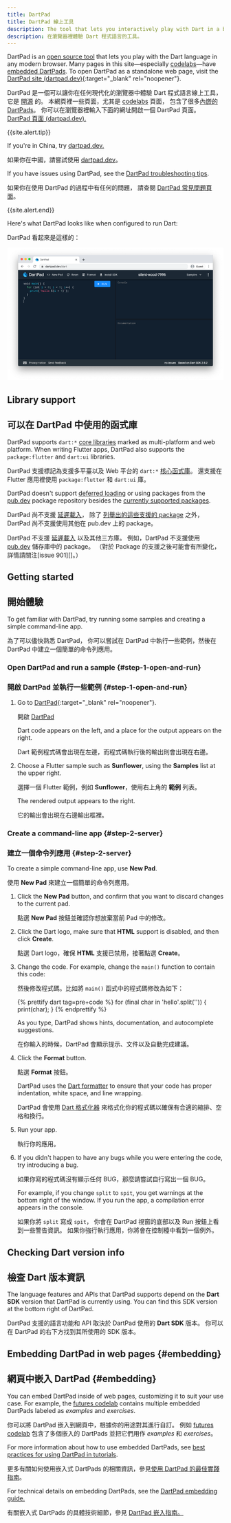 ```yaml
---
title: DartPad
title: DartPad 線上工具
description: The tool that lets you interactively play with Dart in a browser.
description: 在瀏覽器裡體驗 Dart 程式語言的工具。
---
```


DartPad is an [open source tool](https://github.com/dart-lang/dart-pad)
that lets you play with the Dart language in any modern browser.
Many pages in this site—especially [codelabs](/codelabs)—have
[embedded DartPads](#embedding).
To open DartPad as a standalone web page, visit 
the [DartPad site (dartpad.dev)][DartPad]{:target="_blank" rel="noopener"}.

DartPad 是一個可以讓你在任何現代化的瀏覽器中體驗 Dart 程式語言線上工具，
它是 [開源](https://github.com/dart-lang/dart-pad) 的。
本網頁裡一些頁面，尤其是 [codelabs](/codelabs) 頁面，
包含了很多[內嵌的 DartPads](#embedding)。
你可以在瀏覽器裡輸入下面的網址開啟一個 DartPad 頁面。
<a href="{{site.dartpad}}"
target="_blank">DartPad 頁面 (dartpad.dev).</a>

{{site.alert.tip}}

  If you're in China, try [dartpad.dev.](https://dartpad.dev)
  
  如果你在中國，請嘗試使用 [dartpad.dev](https://dartpad.dev)。

  If you have issues using DartPad, see the [DartPad troubleshooting
  tips](/tools/dartpad/troubleshoot).
  
  如果你在使用 DartPad 的過程中有任何的問題，
  請查閱 [DartPad 常見問題頁面](/tools/dartpad/troubleshoot)。
  
{{site.alert.end}}

Here's what DartPad looks like when configured to run Dart:

DartPad 看起來是這樣的：

<img 
   src="/assets/img/dartpad-hello.png" 
   alt="Showcases what a Hello World app looks like in DartPad">


## Library support

## 可以在 DartPad 中使用的函式庫

DartPad supports `dart:*` [core libraries](/guides/libraries) marked as
multi-platform and web platform. When writing Flutter apps,
DartPad also supports the `package:flutter`
and `dart:ui` libraries.

DartPad 支援標記為支援多平臺以及 Web 平台的 `dart:*` [核心函式庫](/guides/libraries)。
還支援在 Flutter 應用裡使用 `package:flutter` 和 `dart:ui` 庫。

DartPad doesn't support [deferred loading][] 
or using packages from the [pub.dev]({{site.pub}}) package repository
besides the [currently supported packages][].

DartPad 尚不支援 [延遲載入][deferred loading]，
除了 [列舉出的這些支援的 package][currently supported packages] 之外，
DartPad 尚不支援使用其他在 pub.dev 上的 package。

[currently supported packages]: https://github.com/dart-lang/dart-pad/wiki/Package-and-plugin-support#currently-supported-packages

DartPad 不支援 [延遲載入][deferred loading] 以及其他三方庫。
例如，DartPad 不支援使用 [pub.dev]({{site.pub}}) 儲存庫中的 package。
（對於 Package 的支援之後可能會有所變化，詳情請關注[issue 901][]。）

## Getting started

## 開始體驗

To get familiar with DartPad,
try running some samples and creating a simple command-line app.

為了可以儘快熟悉 DartPad，
你可以嘗試在 DartPad 中執行一些範例，然後在 DartPad 中建立一個簡單的命令列應用。

### Open DartPad and run a sample {#step-1-open-and-run}

### 開啟 DartPad 並執行一些範例 {#step-1-open-and-run}

1. Go to [DartPad][]{:target="_blank" rel="noopener"}.

   開啟 [DartPad][]
   
   Dart code appears on the left, and 
   a place for the output appears on the right.

   Dart 範例程式碼會出現在左邊，而程式碼執行後的輸出則會出現在右邊。


2. Choose a Flutter sample such as **Sunflower**, 
   using the **Samples** list at the upper right.

   選擇一個 Flutter 範例，例如 **Sunflower**，使用右上角的 **範例** 列表。
   
   The rendered output appears to the right.

   它的輸出會出現在右邊輸出框裡。
  </li>
</ol>


### Create a command-line app {#step-2-server}

### 建立一個命令列應用 {#step-2-server}

To create a simple command-line app, use **New Pad**.

使用 **New Pad** 來建立一個簡單的命令列應用。

1. Click the **New Pad** button,
   and confirm that you want to discard changes to the current pad.

   點選 **New Pad** 按鈕並確認你想放棄當前 Pad 中的修改。

2. Click the Dart logo, make sure that **HTML** support is disabled,
   and then click **Create**.

   點選 Dart logo，確保 **HTML** 支援已禁用，接著點選 **Create**。

3. Change the code. For example, change the `main()` function
   to contain this code: 

   然後修改程式碼。比如將 `main()` 函式中的程式碼修改為如下：

   <!-- library-tour/string-tests/bin/main.dart -->
   {% prettify dart tag=pre+code %}
   for (final char in 'hello'.split('')) {
     print(char);
   }
   {% endprettify %}  
   
   As you type, DartPad shows hints, documentation,
   and autocomplete suggestions.

   在你輸入的時候，DartPad 會顯示提示、文件以及自動完成建議。

4. Click the **Format** button.  

   點選 **Format** 按鈕。

   DartPad uses the [Dart formatter](/tools/dart-format)
   to ensure that your code has proper indentation, white space,
   and line wrapping.

   DartPad 會使用 [Dart 格式化器](https://github.com/dart-lang/dart_style#readme) 
   來格式化你的程式碼以確保有合適的縮排、空格和換行。

5. Run your app.

   執行你的應用。

6. If you didn't happen to have any bugs while you were entering the code,
   try introducing a bug.  

   如果你寫的程式碼沒有顯示任何 BUG，那麼請嘗試自行寫出一個 BUG。

   For example, if you change `split` to `spit`,
   you get warnings at the bottom right of the window.
   If you run the app, a compilation error appears in the console.

   如果你將 `split` 寫成 `spit`，
   你會在 DartPad 視窗的底部以及 Run 按鈕上看到一些警告資訊。
   如果你強行執行應用，你將會在控制檯中看到一個例外。



## Checking Dart version info

## 檢查 Dart 版本資訊

The language features and APIs that DartPad supports depend on the
**Dart SDK** version that DartPad is currently using.
You can find this SDK version at the bottom right of DartPad.

DartPad 支援的語言功能和 API 取決於 DartPad 使用的 **Dart SDK** 版本。
你可以在 DartPad 的右下方找到其所使用的 SDK 版本。

## Embedding DartPad in web pages {#embedding}

## 網頁中嵌入 DartPad {#embedding}

You can embed DartPad inside of web pages,
customizing it to suit your use case.
For example, the [futures codelab][]
contains multiple embedded DartPads
labeled as _examples_ and _exercises_.

你可以將 DartPad 嵌入到網頁中，根據你的用途對其進行自訂。
例如 [futures codelab][] 包含了多個嵌入的 DartPads
並把它們用作 _examples_ 和 _exercises_。

For more information about how to use embedded DartPads, see
[best practices for using DartPad in tutorials][].

更多有關如何使用嵌入式 DartPads 的相關資訊，參見[使用 DartPad 的最佳實踐指南][best practices for using DartPad in tutorials]。

For technical details on embedding DartPads, see the
[DartPad embedding guide.][]

有關嵌入式 DartPads 的具體技術細節，參見 [DartPad 嵌入指南。][DartPad embedding guide.]

[DartPad]: {{site.dartpad}}
[best practices for using DartPad in tutorials]: /resources/dartpad-best-practices
[DartPad embedding guide.]: https://github.com/dart-lang/dart-pad/wiki/Embedding-Guide
[deferred loading]: /guides/language/language-tour#lazily-loading-a-library
[futures codelab]: /codelabs/async-await
